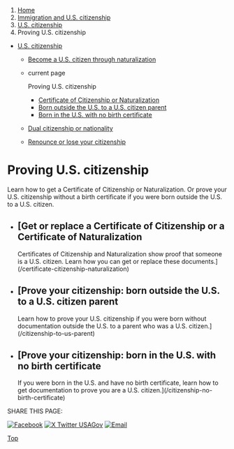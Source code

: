 1. [Home](/)
2. [Immigration and U.S. citizenship](/immigration-and-citizenship)
3. [U.S. citizenship](/become-us-citizen)
4. Proving U.S. citizenship

* [U.S. citizenship](/become-us-citizen)
  + [Become a U.S. citizen through naturalization](/naturalization)
  + current page

    Proving U.S. citizenship

    - [Certificate of Citizenship or Naturalization](/certificate-citizenship-naturalization)
    - [Born outside the U.S. to a U.S. citizen parent](/citizenship-to-us-parent)
    - [Born in the U.S. with no birth certificate](/citizenship-no-birth-certificate)
  + [Dual citizenship or nationality](/dual-citizenship)
  + [Renounce or lose your citizenship](/renounce-lose-citizenship)

Proving U.S. citizenship
========================

Learn how to get a Certificate of Citizenship or Naturalization. Or prove your U.S. citizenship without a birth certificate if you were born outside the U.S. to a U.S. citizen.

* [Get or replace a Certificate of Citizenship or a Certificate of Naturalization
  ------------------------------------------------------------------------------

  Certificates of Citizenship and Naturalization show proof that someone is a U.S. citizen. Learn how you can get or replace these documents.](/certificate-citizenship-naturalization)
* [Prove your citizenship: born outside the U.S. to a U.S. citizen parent
  ----------------------------------------------------------------------

  Learn how to prove your U.S. citizenship if you were born without documentation outside the U.S. to a parent who was a U.S. citizen.](/citizenship-to-us-parent)
* [Prove your citizenship: born in the U.S. with no birth certificate
  ------------------------------------------------------------------

  If you were born in the U.S. and have no birth certificate, learn how to get documentation to prove you are a U.S. citizen.](/citizenship-no-birth-certificate)

SHARE THIS PAGE:

[![Facebook](/themes/custom/usagov/images/social-media-icons/Facebook_Icon.svg)](https://www.facebook.com/sharer/sharer.php?u=https://www.usa.gov/prove-us-citizenship&v=3)
[![X Twitter USAGov](/themes/custom/usagov/images/social-media-icons/X_Twitter_Icon.svg?version=2)](https://twitter.com/intent/tweet?source=webclient&text=https://www.usa.gov/prove-us-citizenship)
[![Email](/themes/custom/usagov/images/social-media-icons/Email_Icon.svg?version=2)](mailto:?subject=https://www.usa.gov/prove-us-citizenship)

[Top](#main-content)